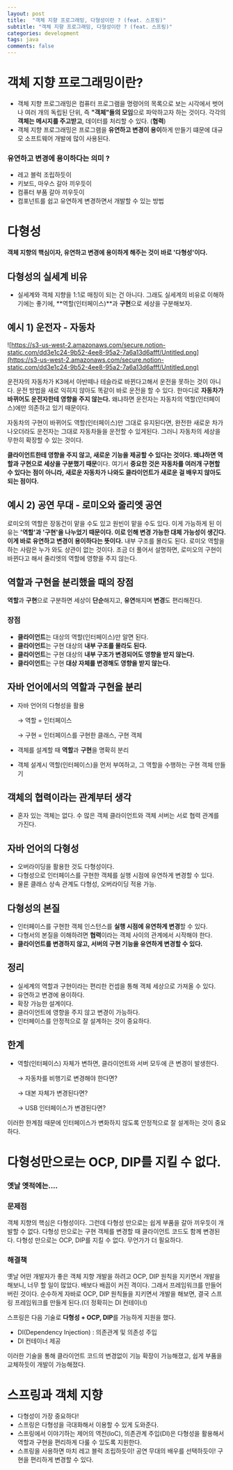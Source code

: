 ```yaml
---
layout: post
title:  "객체 지향 프로그래밍, 다형성이란 ? (feat. 스프링)"
subtitle: "객체 지향 프로그래밍, 다형성이란 ? (feat. 스프링)"
categories: development
tags: java
comments: false
---
```


# 객체 지향 프로그래밍이란?

- 객체 지향 프로그래밍은 컴퓨터 프로그램을 명령어의 목록으로 보는 시각에서 벗어나 여러 개의 독립된 단위, 즉 **"객체"들의 모임**으로 파악하고자 하는 것이다. 각각의 **객체는 메시지를 주고받고**, 데이터를 처리할 수 있다. (**협력**)
- 객체 지향 프로그래밍은 프로그램을 **유연하고 변경이 용이**하게 만들기 떄문에 대규모 소프트웨어 개발에 많이 사용된다.

### 유연하고 변경에 용이하다는 의미 ?

- 레고 블럭 조립하듯이
- 키보드, 마우스 갈아 끼우듯이
- 컴퓨터 부품 갈아 끼우듯이
- 컴포넌트를 쉽고 유연하게 변경하면서 개발할 수 있는 방법

# 다형성

**객체 지향의 핵심이자, 유연하고 변경에 용이하게 해주는 것이 바로 '다형성'이다.** 

## 다형성의 실세계 비유

- 실세계와 객체 지향을 1:1로 매칭이 되는 건 아니다. 그래도 실세계의 비유로 이해하기에는 좋기에, **역할(인터페이스)**과 **구현**으로 세상을 구분해보자.

## 예시 1) 운전자 - 자동차

![https://s3-us-west-2.amazonaws.com/secure.notion-static.com/dd3e1c24-9b52-4ee8-95a2-7a6a13d6afff/Untitled.png](https://s3-us-west-2.amazonaws.com/secure.notion-static.com/dd3e1c24-9b52-4ee8-95a2-7a6a13d6afff/Untitled.png)

운전자의 자동차가 K3에서 아반떼나 테슬라로 바뀐다고해서 운전을 못하는 것이 아니다. 운전 방법을 새로 익히지 않아도 똑같이 바로 운전을 할 수 있다. 한마디로 **자동차가 바뀌어도 운전자한테 영향을 주지 않는다.** 왜냐하면 운전자는 자동차의 역할(인터페이스)에만 의존하고 있기 때문이다. 

자동차의 구현이 바뀌어도 역할(인터페이스)만 그대로 유지된다면, 완전한 새로운 차가 나오더라도 운전자는 그대로 자동차들을 운전할 수 있게된다. 그러니 자동차의 세상을 무한히 확장할 수 있는 것이다. 

**클라이언트한테 영향을 주지 않고, 새로운 기능을 제공할 수 있다는 것이다. 왜냐하면 역할과 구현으로 세상을 구분했기 때문**이다. 여기서 **중요한 것은 자동차를 여러개 구현할 수 있다는 점이 아니라, 새로운 자동차가 나와도 클라이언트가 새로운 걸 배우지 않아도 되는 점이다.** 

## 예시 2) 공연 무대 - 로미오와 줄리엣 공연

로미오의 역할은 장동건이 맡을 수도 있고 원빈이 맡을 수도 있다. 이게 가능하게 된 이유는 **'역할'과 '구현'을 나누었기 때문이다. 이로 인해 변경 가능한 대체 가능성이 생긴다. 이게 바로 유연하고 변경이 용이하다는 뜻이다.** 내부 구조를 몰라도 된다. 로미오 역할을 하는 사람은 누가 와도 상관이 없는 것이다. 조금 더 풀어서 설명하면, 로미오의  구현이 바뀐다고 해서 줄리엣의 역할에 영향을 주지 않는다. 


## 역할과 구현을 분리했을 때의 장점

**역할**과 **구현**으로 구분하면 세상이 **단순**해지고, **유연**해지며 **변경**도 편리해진다. 

### 장점

- **클라이언트**는 대상의 역할(인터페이스)만 알면 된다.
- **클라이언트**는 구현 대상의 **내부 구조를 몰라도 된다.**
- **클라이언트**는 구현 대상의 **내부 구조가 변경되어도 영향을 받지 않는다.**
- **클라이언트**는 구현 **대상 자체를 변경해도 영향을 받지 않는다.**

## 자바 언어에서의 역할과 구현을 분리

- 자바 언어의 다형성을 활용

    → 역할 = 인터페이스

    → 구현 = 인터페이스를 구현한 클래스, 구현 객체

- 객체를 설계할 때 **역할**과 **구현**을 명확히 분리
- 객체 설계시 역할(인터페이스)을 먼저 부여하고, 그 역할을 수행하는 구현 객체 만들기

## 객체의 협력이라는 관계부터 생각

- 혼자 있는 객체는 없다. 수 많은 객체 클라이언트와 객체 서버는 서로 협력 관계를 가진다.

## 자바 언어의 다형성

- 오버라이딩을 활용한 것도 다형성이다.
- 다형성으로 인터페이스를 구현한 객체를 실행 시점에 유연하게 변경할 수 있다.
- 물론 클래스 상속 관계도 다형성, 오버라이딩 적용 가능.

## 다형성의 본질

- 인터페이스를 구현한 객체 인스턴스를 **실행 시점에 유연하게 변경**할 수 있다.
- 다형서의 본질을 이해하려면 **협력**이라는 객체 사이의 관계에서 시작해야 한다.
- **클라이언트를 변경하지 않고, 서버의 구현 기능을 유연하게 변경할 수 있다.**

## 정리

- 실세계의 역할과 구현이라는 편리한 컨셉을 통해 객체 세상으로 가져올 수 있다.
- 유연하고 변경에 용이하다.
- 확장 가능한 설계이다.
- 클라이언트에 영향을 주지 않고 변경이 가능하다.
- 인터페이스를 안정적으로 잘 설계하는 것이 중요하다.

## 한계

- 역할(인터페이스) 자체가 변하면, 클라이언트와 서버 모두에 큰 변경이 발생한다.

    → 자동차를 비행기로 변경해야 한다면?

    → 대본 자체가 변경된다면?

    → USB 인터페이스가 변경된다면?

이러한 한계점 때문에 인터페이스가 변화하지 않도록 안정적으로 잘 설계하는 것이 중요하다. 

# 다형성만으로는 OCP, DIP를 지킬 수 없다.

### 옛날 옛적에는....

### 문제점

객체 지향의 핵심은 다형성이다. 그런데 다형성 만으로는 쉽게 부품을 갈아 끼우듯이 개발할 수 없다. 다형성 만으로는 구현 객체를 변경할 때 클라이언트 코드도 함께 변경된다. 다형성 만으로는 OCP, DIP를 지킬 수 없다. 무언가가 더 필요하다. 


### 해결책

옛날 어떤 개발자가 좋은 객체 지향 개발을 하려고 OCP, DIP 원칙을 지키면서 개발을 해보니, 너무 할 일이 많았다. 배보다 배꼽이 커진 격이다. 그래서 프레임워크를 만들어버린 것이다. 순수하게 자바로 OCP, DIP 원칙들을 지키면서 개발을 해보면, 결국 스프링 프레임워크를 만들게 된다.(더 정확히는 DI 컨테이너)

스프링은 다음 기술로 **다형성 + OCP, DIP**를 가능하게 지원을 했다. 

- DI(Dependency Injection) : 의존관계 및 의존성 주입
- DI 컨테이너 제공

이러한 기술을 통해 클라이언트 코드의 변경없이 기능 확장이 가능해졌고, 쉽게 부품을 교체하듯이 개발이 가능해졌다. 

# 스프링과 객체 지향

- 다형성이 가장 중요하다!
- 스프링은 다형성을 극대화해서 이용할 수 있게 도와준다.
- 스프링에서 이야기하는 제어의 역전(IoC), 의존관계 주입(DI)은 다형성을 활용해서 역할과 구현을 편리하게 다룰 수 있도록 지원한다.
- 스프링을 사용하면 마치 레고 블럭 조립하듯이! 공연 무대의 배우를 선택하듯이! 구현을 편리하게 변경할 수 있다.